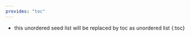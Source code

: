 ```yaml
---
provides: "toc"
---
```


* this unordered seed list will be replaced by toc as unordered list
{:toc}
